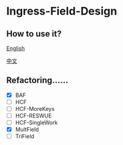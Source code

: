 # Ingress-Field-Design

## How to use it?

[English](https://github.com/Konano/Ingress-Field-Design/wiki/Instructions-for-use)

[中文](https://github.com/Konano/Ingress-Field-Design/wiki/%E4%BD%BF%E7%94%A8%E8%AF%B4%E6%98%8E)

## Refactoring……

- [x] BAF
- [ ] HCF
- [ ] HCF-MoreKeys
- [ ] HCF-RESWUE
- [ ] HCF-SingleWork
- [x] MultField
- [ ] TriField